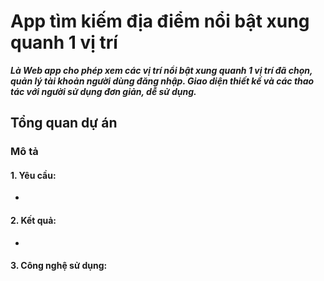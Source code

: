 # App tìm kiếm địa điểm nổi bật xung quanh 1 vị trí
***Là Web app cho phép xem các vị trí nổi bật xung quanh 1 vị trí đã chọn, quản lý tài khoản người dùng đăng nhập. Giao diện thiết kế và các thao tác với người sử dụng đơn giản, dễ sử dụng.***

## Tổng quan dự án
### Mô tả
#### 1. Yêu cầu:
 - 
#### 2. Kết quả:
 - 
#### 3. Công nghệ sử dụng:


